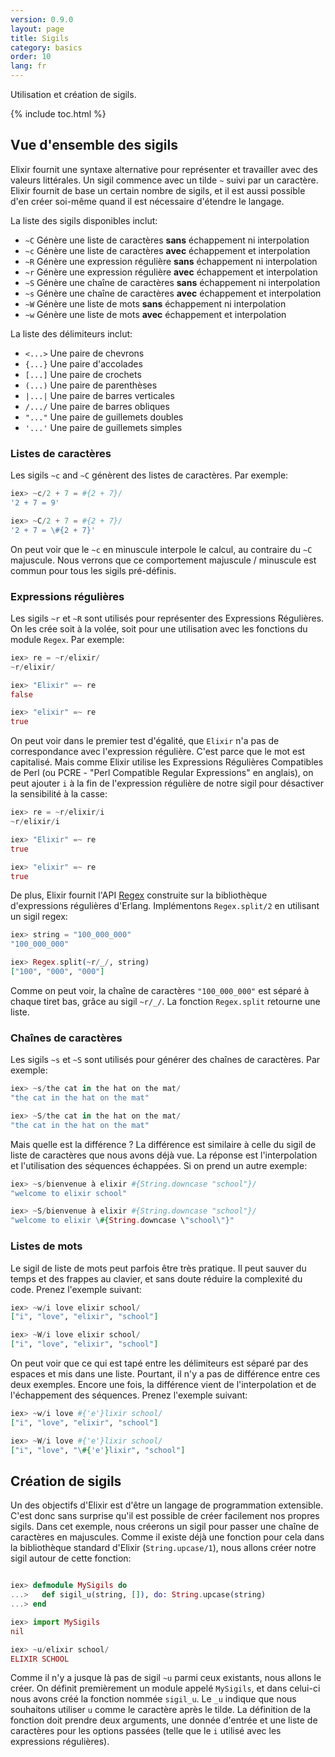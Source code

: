 ```yaml
---
version: 0.9.0
layout: page
title: Sigils
category: basics
order: 10
lang: fr
---
```


Utilisation et création de sigils.

{% include toc.html %}

## <a name="vue-d-ensemble-des-sigils"></a>Vue d'ensemble des sigils

Elixir fournit une syntaxe alternative pour représenter et travailler avec des valeurs littérales. Un sigil commence avec un tilde `~` suivi par un caractère. Elixir fournit de base un certain nombre de sigils, et il est aussi possible d'en créer soi-même quand il est nécessaire d'étendre le langage.

La liste des sigils disponibles inclut:

  - `~C` Génère une liste de caractères **sans** échappement ni interpolation
  - `~c` Génère une liste de caractères **avec** échappement et interpolation
  - `~R` Génère une expression régulière **sans** échappement ni interpolation
  - `~r` Génère une expression régulière **avec** échappement et interpolation
  - `~S` Génère une chaîne de caractères **sans** échappement ni interpolation
  - `~s` Génère une chaîne de caractères **avec** échappement et interpolation
  - `~W` Génère une liste de mots **sans** échappement ni interpolation
  - `~w` Génère une liste de mots **avec** échappement et interpolation

La liste des délimiteurs inclut:

  - `<...>` Une paire de chevrons
  - `{...}` Une paire d'accolades
  - `[...]` Une paire de crochets
  - `(...)` Une paire de parenthèses
  - `|...|` Une paire de barres verticales
  - `/.../` Une paire de barres obliques
  - `"..."` Une paire de guillemets doubles
  - `'...'` Une paire de guillemets simples

### <a name="listes-de-caracteres"></a>Listes de caractères

Les sigils `~c` and `~C` génèrent des listes de caractères. Par exemple:

```elixir
iex> ~c/2 + 7 = #{2 + 7}/
'2 + 7 = 9'

iex> ~C/2 + 7 = #{2 + 7}/
'2 + 7 = \#{2 + 7}'
```

On peut voir que le `~c` en minuscule interpole le calcul, au contraire du `~C` majuscule. Nous verrons que ce comportement majuscule / minuscule est commun pour tous les sigils pré-définis.

### <a name="expressions-regulieres"></a>Expressions régulières

Les sigils `~r` et `~R` sont utilisés pour représenter des Expressions Régulières. On les crée soit à la volée, soit pour une utilisation avec les fonctions du module `Regex`. Par exemple:

```elixir
iex> re = ~r/elixir/
~r/elixir/

iex> "Elixir" =~ re
false

iex> "elixir" =~ re
true
```

On peut voir dans le premier test d'égalité, que `Elixir` n'a pas de correspondance avec l'expression régulière. C'est parce que le mot est capitalisé. Mais comme Elixir utilise les Expressions Régulières Compatibles de Perl (ou PCRE - "Perl Compatible Regular Expressions" en anglais), on peut ajouter `i` à la fin de l'expression régulière de notre sigil pour désactiver la sensibilité à la casse:

```elixir
iex> re = ~r/elixir/i
~r/elixir/i

iex> "Elixir" =~ re
true

iex> "elixir" =~ re
true
```

De plus, Elixir fournit l'API [Regex](https://hexdocs.pm/elixir/Regex.html) construite sur la bibliothèque d'expressions régulières d'Erlang. Implémentons `Regex.split/2` en utilisant un sigil regex:

```elixir
iex> string = "100_000_000"
"100_000_000"

iex> Regex.split(~r/_/, string)
["100", "000", "000"]
```

Comme on peut voir, la chaîne de caractères `"100_000_000"` est séparé à chaque tiret bas, grâce au sigil `~r/_/`. La fonction `Regex.split` retourne une liste.

### <a name="chaines-de-caracteres"></a>Chaînes de caractères

Les sigils `~s` et `~S` sont utilisés pour générer des chaînes de caractères. Par exemple:

```elixir
iex> ~s/the cat in the hat on the mat/
"the cat in the hat on the mat"

iex> ~S/the cat in the hat on the mat/
"the cat in the hat on the mat"
```

Mais quelle est la différence ? La différence est similaire à celle du sigil de liste de caractères que nous avons déjà vue. La réponse est l'interpolation et l'utilisation des séquences échappées. Si on prend un autre exemple:

```elixir
iex> ~s/bienvenue à elixir #{String.downcase "school"}/
"welcome to elixir school"

iex> ~S/bienvenue à elixir #{String.downcase "school"}/
"welcome to elixir \#{String.downcase \"school\"}"
```

### Listes de mots

Le sigil de liste de mots peut parfois être très pratique. Il peut sauver du temps et des frappes au clavier, et sans doute réduire la complexité du code. Prenez l'exemple suivant:

```elixir
iex> ~w/i love elixir school/
["i", "love", "elixir", "school"]

iex> ~W/i love elixir school/
["i", "love", "elixir", "school"]
```

On peut voir que ce qui est tapé entre les délimiteurs est séparé par des espaces et mis dans une liste. Pourtant, il n'y a pas de différence entre ces deux exemples. Encore une fois, la différence vient de l'interpolation et de l'échappement des séquences. Prenez l'exemple suivant:

```elixir
iex> ~w/i love #{'e'}lixir school/
["i", "love", "elixir", "school"]

iex> ~W/i love #{'e'}lixir school/
["i", "love", "\#{'e'}lixir", "school"]
```

## <a name="creation-de-sigils"></a>Création de sigils

Un des objectifs d'Elixir est d'être un langage de programmation extensible. C'est donc sans surprise qu'il est possible de créer facilement nos propres sigils. Dans cet exemple, nous créerons un sigil pour passer une chaîne de caractères en majuscules. Comme il existe déjà une fonction pour cela dans la bibliothèque standard d'Elixir (`String.upcase/1`), nous allons créer notre sigil autour de cette fonction:

```elixir

iex> defmodule MySigils do
...>   def sigil_u(string, []), do: String.upcase(string)
...> end

iex> import MySigils
nil

iex> ~u/elixir school/
ELIXIR SCHOOL
```

Comme il n'y a jusque là pas de sigil `~u` parmi ceux existants, nous allons le créer. On définit premièrement un module appelé `MySigils`, et dans celui-ci nous avons créé la fonction nommée `sigil_u`. Le `_u` indique que nous souhaitons utiliser `u` comme le caractère après le tilde. La définition de la fonction doit prendre deux arguments, une donnée d'entrée et une liste de caractères pour les options passées (telle que le `i` utilisé avec les expressions régulières).
